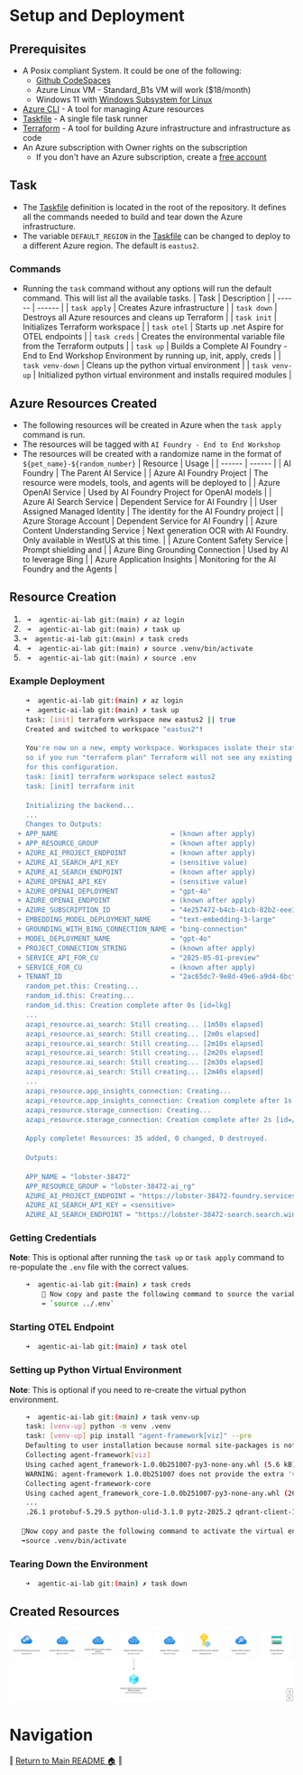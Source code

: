 # Setup and Deployment

## Prerequisites
* A Posix compliant System. It could be one of the following:
    * [Github CodeSpaces](https://github.com/features/codespaces)
    * Azure Linux VM - Standard_B1s VM will work ($18/month)
    * Windows 11 with [Windows Subsystem for Linux](https://docs.microsoft.com/en-us/windows/wsl/install)
* [Azure CLI](https://docs.microsoft.com/en-us/cli/azure/install-azure-cli) - A tool for managing Azure resources
* [Taskfile](https://taskfile.dev/#/) - A single file task runner
* [Terraform](https://www.terraform.io/) - A tool for building Azure infrastructure and infrastructure as code
* An Azure subscription with Owner rights on the subscription
    * If you don't have an Azure subscription, create a [free account](https://azure.microsoft.com/en-us/free/)

## Task
* The [Taskfile](../Taskfile.yaml) definition is located in the root of the repository. It defines all the commands needed to build and tear down the Azure infrastructure.
* The variable `DEFAULT_REGION` in the [Taskfile](../Taskfile.yaml) can be changed to deploy to a different Azure region. The default is `eastus2`.

### Commands
* Running the `task` command without any options will run the default command. This will list all the available tasks.
    | Task |  Description | 
    | ------ | ------ |
    | `task apply` | Creates Azure infrastructure |
    | `task down`  | Destroys all Azure resources and cleans up Terraform |
    | `task init`  | Initializes Terraform workspace |
    | `task otel`  | Starts up .net Aspire for OTEL endpoints |
    | `task creds`  | Creates the environmental variable file from the Terraform outputs |
    | `task up`    | Builds a Complete AI Foundry - End to End Workshop Environment by running up, init, apply, creds |
    | `task venv-down` | Cleans up the python virtual environment |
    | `task venv-up` | Initialized python virtual environment and installs required modules |

## Azure Resources Created
* The following resources will be created in Azure when the `task apply` command is run.
* The resources will be tagged with `AI Foundry - End to End Workshop`
* The resources will be created with a randomize name in the format of `${pet_name}-${random_number}`
    | Resource |  Usage | 
    | ------ | ------ |
    | AI Foundry | The Parent AI Service |
    | Azure AI Foundry Project | The resource were models, tools, and agents will be deployed to |
    | Azure OpenAI Service | Used by AI Foundry Project for OpenAI models |
    | Azure AI Search Service | Dependent Service for AI Foundry |
    | User Assigned Managed Identity | The identity for the AI Foundry project  |
    | Azure Storage Account | Dependent Service for AI Foundry |
    | Azure Content Understanding Service | Next generation OCR with AI Foundry. Only available in WestUS at this time. |
    | Azure Content Safety Service | Prompt shielding and   |
    | Azure Bing Grounding Connection | Used by AI to leverage Bing |
    | Azure Application Insights | Monitoring for the AI Foundry and the Agents |

## Resource Creation 
1. ``` ➜  agentic-ai-lab git:(main) ✗ az login```
1. ``` ➜  agentic-ai-lab git:(main) ✗ task up``` 
1. ``` ➜  agentic-ai-lab git:(main) ✗ task creds ```  
1. ``` ➜  agentic-ai-lab git:(main) ✗ source .venv/bin/activate``` 
1. ``` ➜  agentic-ai-lab git:(main) ✗ source .env``` 

### Example Deployment
```bash
    ➜  agentic-ai-lab git:(main) ✗ az login
    ➜  agentic-ai-lab git:(main) ✗ task up
    task: [init] terraform workspace new eastus2 || true
    Created and switched to workspace "eastus2"!

    You're now on a new, empty workspace. Workspaces isolate their state,
    so if you run "terraform plan" Terraform will not see any existing state
    for this configuration.
    task: [init] terraform workspace select eastus2
    task: [init] terraform init

    Initializing the backend...
    ...
    Changes to Outputs:
  + APP_NAME                            = (known after apply)
  + APP_RESOURCE_GROUP                  = (known after apply)
  + AZURE_AI_PROJECT_ENDPOINT           = (known after apply)
  + AZURE_AI_SEARCH_API_KEY             = (sensitive value)
  + AZURE_AI_SEARCH_ENDPOINT            = (known after apply)
  + AZURE_OPENAI_API_KEY                = (sensitive value)
  + AZURE_OPENAI_DEPLOYMENT             = "gpt-4o"
  + AZURE_OPENAI_ENDPOINT               = (known after apply)
  + AZURE_SUBSCRIPTION_ID               = "4e257472-b4cb-41cb-82b2-eee19d59307b"
  + EMBEDDING_MODEL_DEPLOYMENT_NAME     = "text-embedding-3-large"
  + GROUNDING_WITH_BING_CONNECTION_NAME = "bing-connection"
  + MODEL_DEPLOYMENT_NAME               = "gpt-4o"
  + PROJECT_CONNECTION_STRING           = (known after apply)
  + SERVICE_API_FOR_CU                  = "2025-05-01-preview"
  + SERVICE_FOR_CU                      = (known after apply)
  + TENANT_ID                           = "2ac65dc7-9e8d-49e6-a9d4-6bcfdc6adb1f"
    random_pet.this: Creating...
    random_id.this: Creating...
    random_id.this: Creation complete after 0s [id=lkg]
    ...
    azapi_resource.ai_search: Still creating... [1m50s elapsed]
    azapi_resource.ai_search: Still creating... [2m0s elapsed]
    azapi_resource.ai_search: Still creating... [2m10s elapsed]
    azapi_resource.ai_search: Still creating... [2m20s elapsed]
    azapi_resource.ai_search: Still creating... [2m30s elapsed]
    azapi_resource.ai_search: Still creating... [2m40s elapsed]
    ...
    azapi_resource.app_insights_connection: Creating...
    azapi_resource.app_insights_connection: Creation complete after 1s [id=/subscriptions/4e257472-b4cb-41cb-82b2-eee19d59307b/resourceGroups/lobster-38472-ai_rg/providers/Microsoft.CognitiveServices/accounts/lobster-38472-foundry/projects/lobster-38472-project/connections/app-insights-connection]
    azapi_resource.storage_connection: Creating...
    azapi_resource.storage_connection: Creation complete after 2s [id=/subscriptions/4e257472-b4cb-41cb-82b2-eee19d59307b/resourceGroups/lobster-38472-ai_rg/providers/Microsoft.CognitiveServices/accounts/lobster-38472-foundry/projects/lobster-38472-project/connections/storage-connection]

    Apply complete! Resources: 35 added, 0 changed, 0 destroyed.

    Outputs:

    APP_NAME = "lobster-38472"
    APP_RESOURCE_GROUP = "lobster-38472-ai_rg"
    AZURE_AI_PROJECT_ENDPOINT = "https://lobster-38472-foundry.services.ai.azure.com/api/projects/lobster-38472-project"
    AZURE_AI_SEARCH_API_KEY = <sensitive>
    AZURE_AI_SEARCH_ENDPOINT = "https://lobster-38472-search.search.windows.net"
```

### Getting Credentials
__Note__: This is optional after running the `task up` or `task apply` command to re-populate the `.env` file with the correct values.
```bash    
    ➜  agentic-ai-lab git:(main) ✗ task creds
        🔹 Now copy and paste the following command to source the variables:
        ➡️ `source ../.env`    
```

### Starting OTEL Endpoint
```bash
    ➜  agentic-ai-lab git:(main) ✗ task otel
```

### Setting up Python Virtual Environment
__Note__: This is optional if you need to re-create the virtual python environment.
```bash
    ➜  agentic-ai-lab git:(main) ✗ task venv-up
    task: [venv-up] python -m venv .venv
    task: [venv-up] pip install "agent-framework[viz]" --pre
    Defaulting to user installation because normal site-packages is not writeable
    Collecting agent-framework[viz]
    Using cached agent_framework-1.0.0b251007-py3-none-any.whl (5.6 kB)
    WARNING: agent-framework 1.0.0b251007 does not provide the extra 'viz'
    Collecting agent-framework-core
    Using cached agent_framework_core-1.0.0b251007-py3-none-any.whl (261 kB)
    ...
    .26.1 protobuf-5.29.5 python-ulid-3.1.0 pytz-2025.2 qdrant-client-1.15.1 redis-6.4.0 redisvl-0.9.1 rsa-4.9.1 urllib3-2.5.0 uvloop-0.21.0 watchfiles-1.1.1 websockets-15.0.1
   
   🔹Now copy and paste the following command to activate the virtual environment:
   ➡️source .venv/bin/activate
```

### Tearing Down the Environment
```bash
    ➜  agentic-ai-lab git:(main) ✗ task down
```


## Created Resources 
![azure resources](./azure-resources.png)

# Navigation
‖ [Return to Main README 🏠](../README.md) ‖ 